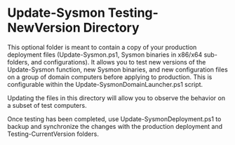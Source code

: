 # Update-Sysmon Testing-NewVersion Directory
This optional folder is meant to contain a copy of your production deployment files (Update-Sysmon.ps1, Sysmon binaries in x86/x64 sub-folders, and configurations). It allows you to test new versions of the Update-Sysmon function, new Sysmon binaries, and new configuration files on a group of domain computers before applying to production. This is configurable within the Update-SysmonDomainLauncher.ps1 script.

Updating the files in this directory will allow you to observe the behavior on a subset of test computers.

Once testing has been completed, use Update-SysmonDeployment.ps1 to backup and synchronize the changes with the production deployment and Testing-CurrentVersion folders.